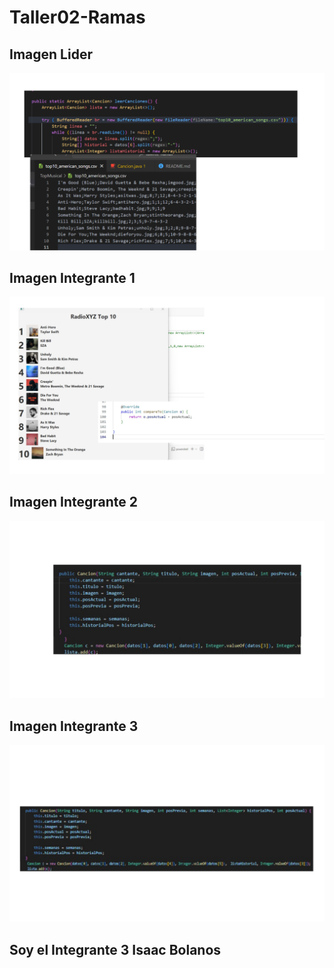 # Taller02-Ramas

## Imagen Lider
<img src = "resultado/resultado1.png">

## Imagen Integrante 1
<img src="resultado/resultado2.png">

## Imagen Integrante 2
<img src = "resultado/resultado3.png">

## Imagen Integrante 3
<img src = "resultado/resultado4.png">

## Soy el Integrante 3 Isaac Bolanos